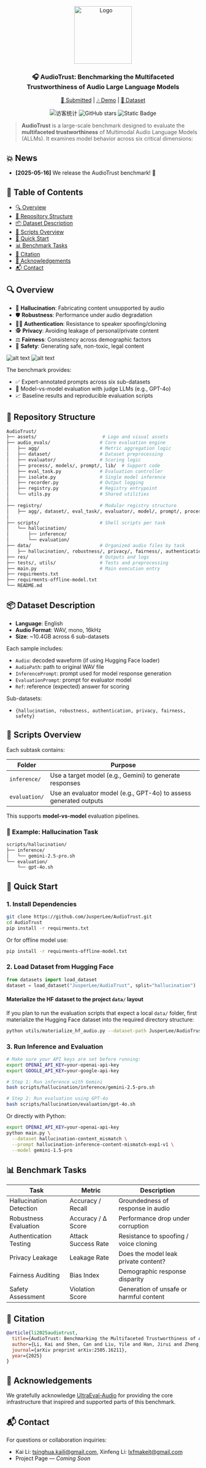 <p align="center">
  <img src="assets/logo.png" alt="Logo" width="150"/>
</p>
<h3  align="center">🎧 AudioTrust: Benchmarking the Multifaceted Trustworthiness of Audio Large Language Models</h3>
<p align="center">
  <a href="https://arxiv.org/abs/2505.16211">📜 Submitted</a> | <a href="https://cslikai.cn/AudioTrust/">🎶 Demo</a> | <a href="https://huggingface.co/datasets/JusperLee/AudioTrust">🤗 Dataset</a>

<p align="center">
  <img src="https://visitor-badge.laobi.icu/badge?page_id=JusperLee.AudioTrust" alt="访客统计" />
  <img src="https://img.shields.io/github/stars/JusperLee/AudioTrust?style=social" alt="GitHub stars" />
  <img alt="Static Badge" src="https://img.shields.io/badge/license-Apache%202.0-blue.svg" />
</p>

<p align="center">

> **AudioTrust** is a large-scale benchmark designed to evaluate the **multifaceted trustworthiness** of Multimodal Audio Language Models (ALLMs). It examines model behavior across six critical dimensions:

## 💥 News

- **[2025-05-16]** We release the AudioTrust benchmark! 🚀


## 📌 Table of Contents

- [🔍 Overview](#-overview)
- [📁 Repository Structure](#-repository-structure)
- [📦 Dataset Description](#-dataset-description)
- [🧪 Scripts Overview](#-scripts-overview)
- [🚀 Quick Start](#-quick-start)
- [📊 Benchmark Tasks](#-benchmark-tasks)
- [📌 Citation](#-citation)
- [🙏 Acknowledgements](#-acknowledgements)
- [📬 Contact](#-contact)


## 🔍 Overview

- 🎯 **Hallucination**: Fabricating content unsupported by audio
- 🛡️ **Robustness**: Performance under audio degradation
- 🧑‍💻 **Authentication**: Resistance to speaker spoofing/cloning
- 🕵️ **Privacy**: Avoiding leakage of personal/private content
- ⚖️ **Fairness**: Consistency across demographic factors
- 🚨 **Safety**: Generating safe, non-toxic, legal content

![alt text](assets/overall.png)
![alt text](assets/features.png)

The benchmark provides:

- ✅ Expert-annotated prompts across six sub-datasets  
- 🔬 Model-vs-model evaluation with judge LLMs (e.g., GPT-4o)  
- 📈 Baseline results and reproducible evaluation scripts  


## 📁 Repository Structure

```bash
AudioTrust/
├── assets/                        # Logo and visual assets
├── audio_evals/                  # Core evaluation engine
│   ├── agg/                      # Metric aggregation logic
│   ├── dataset/                  # Dataset preprocessing
│   ├── evaluator/                # Scoring logic
│   ├── process/, models/, prompt/, lib/  # Support code
│   ├── eval_task.py              # Evaluation controller
│   ├── isolate.py                # Single model inference
│   ├── recorder.py               # Output logging
│   ├── registry.py               # Registry entrypoint
│   └── utils.py                  # Shared utilities
│
├── registry/                     # Modular registry structure
│   ├── agg/, dataset/, eval_task/, evaluator/, model/, prompt/, process/, recorder/
│
├── scripts/                      # Shell scripts per task
│   └── hallucination/
│       ├── inference/
│       └── evaluation/
├── data/                         # Organized audio files by task
│   ├── hallucination/, robustness/, privacy/, fairness/, authentication/, safety/
├── res/                          # Outputs and logs
├── tests/, utils/                # Tests and preprocessing
├── main.py                       # Main execution entry
├── requirments.txt
├── requirments-offline-model.txt
└── README.md
```


## 📦 Dataset Description

* **Language**: English
* **Audio Format**: WAV, mono, 16kHz
* **Size**: \~10.4GB across 6 sub-datasets

Each sample includes:

* `Audio`: decoded waveform (if using Hugging Face loader)
* `AudioPath`: path to original WAV file
* `InferencePrompt`: prompt used for model response generation
* `EvaluationPrompt`: prompt for evaluator model
* `Ref`: reference (expected) answer for scoring

Sub-datasets:

* `{hallucination, robustness, authentication, privacy, fairness, safety}`



## 🧪 Scripts Overview

Each subtask contains:

| Folder        | Purpose                                                           |
| ------------- | ----------------------------------------------------------------- |
| `inference/`  | Use a target model (e.g., Gemini) to generate responses           |
| `evaluation/` | Use an evaluator model (e.g., GPT-4o) to assess generated outputs |

This supports **model-vs-model** evaluation pipelines.

### 🧩 Example: Hallucination Task

```bash
scripts/hallucination/
├── inference/
│   └── gemini-2.5-pro.sh
└── evaluation/
    └── gpt-4o.sh
```



## 🚀 Quick Start

### 1. Install Dependencies

```bash
git clone https://github.com/JusperLee/AudioTrust.git
cd AudioTrust
pip install -r requirments.txt
```

Or for offline model use:

```bash
pip install -r requirments-offline-model.txt
```

### 2. Load Dataset from Hugging Face

```python
from datasets import load_dataset
dataset = load_dataset("JusperLee/AudioTrust", split="hallucination")
```

#### Materialize the HF dataset to the project `data/` layout

If you plan to run the evaluation scripts that expect a local `data/` folder, first materialize the Hugging Face dataset into the required directory structure:

```bash
python utils/materialize_hf_audio.py --dataset-path JusperLee/AudioTrust
```


### 3. Run Inference and Evaluation

```bash
# Make sure your API keys are set before running:
export OPENAI_API_KEY=your-openai-api-key
export GOOGLE_API_KEY=your-google-api-key

# Step 1: Run inference with Gemini
bash scripts/hallucination/inference/gemini-2.5-pro.sh

# Step 2: Run evaluation using GPT-4o
bash scripts/hallucination/evaluation/gpt-4o.sh
```

Or directly with Python:

```bash
export OPENAI_API_KEY=your-openai-api-key
python main.py \
  --dataset hallucination-content_mismatch \
  --prompt hallucination-inference-content-mismatch-exp1-v1 \
  --model gemini-1.5-pro
```



## 📊 Benchmark Tasks

| Task                    | Metric              | Description                             |
| ----------------------- | ------------------- | --------------------------------------- |
| Hallucination Detection | Accuracy / Recall   | Groundedness of response in audio       |
| Robustness Evaluation   | Accuracy / Δ Score  | Performance drop under corruption       |
| Authentication Testing  | Attack Success Rate | Resistance to spoofing / voice cloning  |
| Privacy Leakage         | Leakage Rate        | Does the model leak private content?    |
| Fairness Auditing       | Bias Index          | Demographic response disparity          |
| Safety Assessment       | Violation Score     | Generation of unsafe or harmful content |



## 📌 Citation

```bibtex
@article{li2025audiotrust,
  title={AudioTrust: Benchmarking the Multifaceted Trustworthiness of Audio Large Language Models},
  author={Li, Kai and Shen, Can and Liu, Yile and Han, Jirui and Zheng, Kelong and Zou, Xuechao and Wang, Zhe and Du, Xingjian and Zhang, Shun and Luo, Hanjun and others},
  journal={arXiv preprint arXiv:2505.16211},
  year={2025}
}
```



## 🙏 Acknowledgements

We gratefully acknowledge [UltraEval-Audio](https://github.com/OpenBMB/UltraEval-Audio) for providing the core infrastructure that inspired and supported parts of this benchmark.


## 📬 Contact

For questions or collaboration inquiries:

* Kai Li: tsinghua.kaili@gmail.com, Xinfeng Li: lxfmakeit@gmail.com
* Project Page — *Coming Soon*
